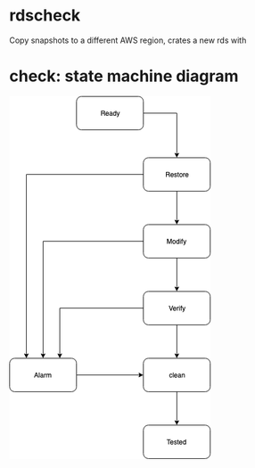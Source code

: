 # rdscheck
Copy snapshots to a different AWS region, crates a new rds with 

# check: state machine diagram

![state machine](/img/state-machine.png)
